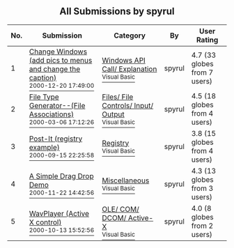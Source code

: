 ﻿<div align="center">

## All Submissions by spyrul

</div>

No.  | Submission | Category | By   | User Rating
---- | ---------- | -------- | ---- | -----------
1 | [Change Windows \(add pics to menus and change the caption\)<br /><sup>2000-12-20 17:49:00</sup>](https://github.com/Planet-Source-Code/spyrul-change-windows-add-pics-to-menus-and-change-the-caption__1-13742) | [Windows API Call/ Explanation<br /><sup>Visual Basic</sup>](../ByCategory/windows-api-call-explanation__1-39.md) | spyrul | 4.7 (33 globes from 7 users)
2 | [File Type Generator\-\-\(File Associations\)<br /><sup>2000-03-06 17:12:26</sup>](https://github.com/Planet-Source-Code/spyrul-file-type-generator-file-associations__1-21638) | [Files/ File Controls/ Input/ Output<br /><sup>Visual Basic</sup>](../ByCategory/files-file-controls-input-output__1-3.md) | spyrul | 4.5 (18 globes from 4 users)
3 | [Post\-It \(registry example\)<br /><sup>2000-09-15 22:25:58</sup>](https://github.com/Planet-Source-Code/spyrul-post-it-registry-example__1-11501) | [Registry<br /><sup>Visual Basic</sup>](../ByCategory/registry__1-36.md) | spyrul | 3.8 (15 globes from 4 users)
4 | [A Simple Drag Drop Demo<br /><sup>2000-11-22 14:42:56</sup>](https://github.com/Planet-Source-Code/spyrul-a-simple-drag-drop-demo__1-13017) | [Miscellaneous<br /><sup>Visual Basic</sup>](../ByCategory/miscellaneous__1-1.md) | spyrul | 4.3 (13 globes from 3 users)
5 | [WavPlayer \(Active X control\)<br /><sup>2000-10-13 15:52:56</sup>](https://github.com/Planet-Source-Code/spyrul-wavplayer-active-x-control__1-12042) | [OLE/ COM/ DCOM/ Active\-X<br /><sup>Visual Basic</sup>](../ByCategory/ole-com-dcom-active-x__1-29.md) | spyrul | 4.0 (8 globes from 2 users)
